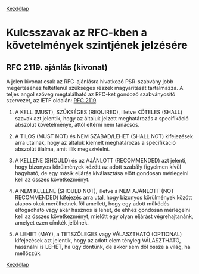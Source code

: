 [Kezdőlap](../README.md)

# Kulcsszavak az RFC-kben a követelmények szintjének jelzésére

## RFC 2119. ajánlás (kivonat)

A jelen kivonat csak az RFC-ajánlásra hivatkozó PSR-szabvány jobb megértéséhez feltétlenül
szükséges részek magyarítását tartalmazza. A teljes angol szöveg megtalálható az
RFC-ket gondozó szabványosító szervezet, az IETF oldalán: [RFC 2119](https://tools.ietf.org/html/rfc2119).

1. A KELL (MUST), SZÜKSÉGES (REQUIRED), illetve KÖTELES (SHALL) szavak azt jelentik, hogy az általuk jelzett meghatározás a specifikáció abszolút követelménye, attól eltérni nem tanácsos.

2. A TILOS (MUST NOT) és NEM SZABAD/LEHET (SHALL NOT) kifejezések arra utalnak, hogy az általuk kiemelt meghatározás a specifikáció abszolút tilalma, amit illik megszívlelni.

3. A KELLENE (SHOULD) és az AJÁNLOTT (RECOMMENDED) azt jelenti, hogy bizonyos körülmények között az adott szabály figyelmen kívül hagyható, de egy másik eljárás kiválasztása előtt gondosan mérlegelni kell az összes következményt.

4. A NEM KELLENE (SHOULD NOT), illetve a NEM AJÁNLOTT (NOT RECOMMENDED) kifejezés arra utal, hogy bizonyos körülmények között alapos okok merülhetnek föl amellett, hogy egy adott működés elfogadható vagy akár hasznos is lehet, de ehhez gondosan mérlegelni kell az összes következményt, mielőtt egy olyan eljárást végrehajtanánk, amelyet ezen címkék jelölnek.

5. A LEHET (MAY), a TETSZŐLEGES vagy VÁLASZTHATÓ (OPTIONAL) kifejezések azt jelentik, hogy az adott elem tényleg VÁLASZTHATÓ, használni is LEHET, ha úgy döntünk, de akkor sem dől össze a világ, ha mellőzzük.

[Kezdőlap](../README.md)
